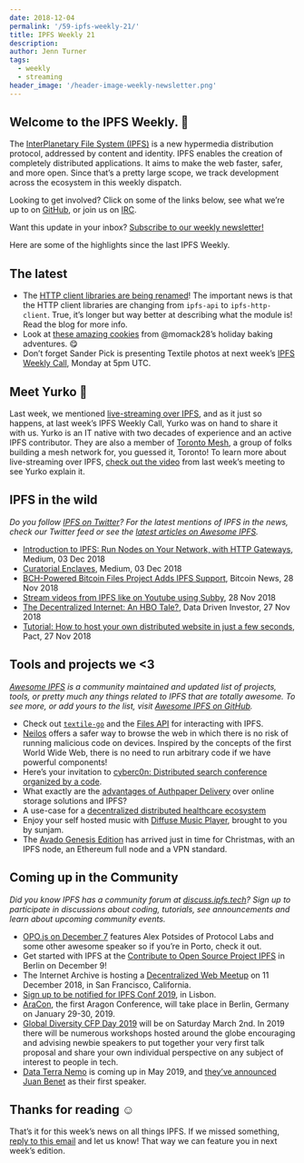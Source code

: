 ```yaml
---
date: 2018-12-04
permalink: '/59-ipfs-weekly-21/'
title: IPFS Weekly 21
description:
author: Jenn Turner
tags:
  - weekly
  - streaming
header_image: '/header-image-weekly-newsletter.png'
---
```


## Welcome to the IPFS Weekly. 👋

The [InterPlanetary File System (IPFS)](https://ipfs.tech/) is a new hypermedia distribution protocol, addressed by content and identity. IPFS enables the creation of completely distributed applications. It aims to make the web faster, safer, and more open. Since that’s a pretty large scope, we track development across the ecosystem in this weekly dispatch.

Looking to get involved? Click on some of the links below, see what we’re up to on [GitHub](https://github.com/ipfs), or join us on [IRC](https://riot.im/app/#/room/#ipfs:matrix.org).

Want this update in your inbox? [Subscribe to our weekly newsletter!](http://eepurl.com/gL2Pi5)

Here are some of the highlights since the last IPFS Weekly.

## The latest

- The [HTTP client libraries are being renamed](https://blog.ipfs.tech/58-http-client-rename/)! The important news is that the HTTP client libraries are changing from `ipfs-api` to `ipfs-http-client`. True, it’s longer but way better at describing what the module is! Read the blog for more info.
- Look at [these amazing cookies](https://twitter.com/momack28/status/1069510119132516352) from @momack28’s holiday baking adventures. 😋
- Don’t forget Sander Pick is presenting Textile photos at next week’s [IPFS Weekly Call](https://github.com/ipfs/team-mgmt#-ipfs-weekly-call--formerly-known-as-ipfs-all-hands-call), Monday at 5pm UTC.

## Meet Yurko 👾

Last week, we mentioned [live-streaming over IPFS](https://github.com/tomeshnet/ipfs-live-streaming), and as it just so happens, at last week’s IPFS Weekly Call, Yurko was on hand to share it with us. Yurko is an IT native with two decades of experience and an active IPFS contributor. They are also a member of [Toronto Mesh](https://tomesh.net/), a group of folks building a mesh network for, you guessed it, Toronto! To learn more about live-streaming over IPFS, [check out the video](https://www.youtube.com/watch?v=VFsKl6UMwqM&feature=youtu.be&t=435) from last week’s meeting to see Yurko explain it.

## IPFS in the wild

_Do you follow [IPFS on Twitter](https://twitter.com/IPFSbot)? For the latest mentions of IPFS in the news, check our Twitter feed or see the [latest articles on Awesome IPFS](https://awesome.ipfs.io/categories/articles/)._

- [Introduction to IPFS: Run Nodes on Your Network, with HTTP Gateways](https://medium.com/@rossbulat/introduction-to-ipfs-set-up-nodes-on-your-network-with-http-gateways-10e21ea689a4), Medium, 03 Dec 2018
- [Curatorial Enclaves](https://medium.com/@odomojuli/curatorial-enclaves-cf595e5d099d), Medium, 03 Dec 2018
- [BCH-Powered Bitcoin Files Project Adds IPFS Support](https://news.bitcoin.com/bch-powered-bitcoin-files-project-adds-ipfs-support/), Bitcoin News, 28 Nov 2018
- [Stream videos from IPFS like on Youtube using Subby](https://medium.com/@subby/stream-videos-from-ipfs-like-on-youtube-using-subby-32b8df17ad03), 28 Nov 2018
- [The Decentralized Internet: An HBO Tale?](https://medium.com/datadriveninvestor/the-decentralized-internet-an-hbo-tale-1c4247efdb44), Data Driven Investor, 27 Nov 2018
- [Tutorial: How to host your own distributed website in just a few seconds](https://blog.florence.chat/tutorial-how-to-create-your-own-distributed-website-in-just-a-few-seconds-5100ccf068bc), Pact, 27 Nov 2018

## Tools and projects we <3

_[Awesome IPFS](https://awesome.ipfs.io/) is a community maintained and updated list of projects, tools, or pretty much any things related to IPFS that are totally awesome. To see more, or add yours to the list, visit [Awesome IPFS on GitHub](https://github.com/ipfs/awesome-ipfs)._

- Check out [`textile-go`](https://github.com/textileio/textile-go) and the [Files API](https://www.youtube.com/watch?v=5HnpMrvkWoo) for interacting with IPFS.
- [Neilos](https://medium.com/@marco.castignoli/neilos-bfda3f0137c6) offers a safer way to browse the web in which there is no risk of running malicious code on devices. Inspired by the concepts of the first World Wide Web, there is no need to run arbitrary code if we have powerful components!
- Here’s your invitation to [cyberc0n: Distributed search conference organized by a code](https://medium.com/@21xhipster/invitation-to-cyberc0n-first-distributed-search-conference-23863bbfa1d9).
- What exactly are the [advantages of Authpaper Delivery](https://medium.com/@icoauthpapercoin/advantages-of-authpaper-delivery-over-online-storage-solutions-and-ipfs-de9b251f6ecd) over online storage solutions and IPFS?
- A use-case for a [decentralized distributed healthcare ecosystem](https://medium.com/@loudsunday/use-case-for-a-ddhe-1a94529d2a4d 'DDHE')
- Enjoy your self hosted music with [Diffuse Music Player](https://ownyourbits.com/2018/11/16/enjoy-your-self-hosted-music-with-diffuse-music-player/), brought to you by sunjam.
- The [Avado Genesis Edition](https://ava.do/) has arrived just in time for Christmas, with an IPFS node, an Ethereum full node and a VPN standard.

## Coming up in the Community

_Did you know IPFS has a community forum at [discuss.ipfs.tech](https://discuss.ipfs.tech/)? Sign up to participate in discussions about coding, tutorials, see announcements and learn about upcoming community events._

- [OPO.js on December 7](https://www.meetup.com/opo-js/events/256434646/) features Alex Potsides of Protocol Labs and some other awesome speaker so if you’re in Porto, check it out.
- Get started with IPFS at the [Contribute to Open Source Project IPFS](https://www.meetup.com/en-AU/IPFS-Berlin/events/255970865/) in Berlin on December 9!
- The Internet Archive is hosting a [Decentralized Web Meetup](https://www.eventbrite.com/e/decentralized-web-meet-up-tickets-52509395014) on 11 December 2018, in San Francisco, California.
- [Sign up to be notified for IPFS Conf 2019](https://docs.google.com/forms/d/e/1FAIpQLSfJVVPwvp6RY3MUg1zAVl1g_5y2nGb7WJIMI1Hs6glzm7FLHQ/viewform), in Lisbon.
- [AraCon](https://blog.aragon.org/announcing-aracon-the-aragon-conference/), the first Aragon Conference, will take place in Berlin, Germany on January 29-30, 2019.
- [Global Diversity CFP Day 2019](https://www.globaldiversitycfpday.com/) will be on Saturday March 2nd. In 2019 there will be numerous workshops hosted around the globe encouraging and advising newbie speakers to put together your very first talk proposal and share your own individual perspective on any subject of interest to people in tech.
- [Data Terra Nemo](https://dtn.is/) is coming up in May 2019, and [they’ve announced Juan Benet](https://twitter.com/juanbenet/status/1059987667377577985) as their first speaker.

## Thanks for reading ☺️

That’s it for this week’s news on all things IPFS. If we missed something, [reply to this email](mailto:newsletter@ipfs.io) and let us know! That way we can feature you in next week’s edition.
